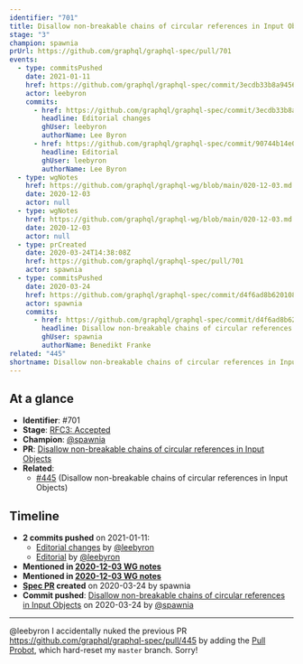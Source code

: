 ```yaml
---
identifier: "701"
title: Disallow non-breakable chains of circular references in Input Objects
stage: "3"
champion: spawnia
prUrl: https://github.com/graphql/graphql-spec/pull/701
events:
  - type: commitsPushed
    date: 2021-01-11
    href: https://github.com/graphql/graphql-spec/commit/3ecdb33b8a945619fc32bac09b68cb807c8d8ca6
    actor: leebyron
    commits:
      - href: https://github.com/graphql/graphql-spec/commit/3ecdb33b8a945619fc32bac09b68cb807c8d8ca6
        headline: Editorial changes
        ghUser: leebyron
        authorName: Lee Byron
      - href: https://github.com/graphql/graphql-spec/commit/90744b14e01027a200541d48c2772e605df959f8
        headline: Editorial
        ghUser: leebyron
        authorName: Lee Byron
  - type: wgNotes
    href: https://github.com/graphql/graphql-wg/blob/main/020-12-03.md
    date: 2020-12-03
    actor: null
  - type: wgNotes
    href: https://github.com/graphql/graphql-wg/blob/main/020-12-03.md
    date: 2020-12-03
    actor: null
  - type: prCreated
    date: 2020-03-24T14:38:08Z
    href: https://github.com/graphql/graphql-spec/pull/701
    actor: spawnia
  - type: commitsPushed
    date: 2020-03-24
    href: https://github.com/graphql/graphql-spec/commit/d4f6ad8b6201087a9ddfdbb5559adf5536b31b09
    actor: spawnia
    commits:
      - href: https://github.com/graphql/graphql-spec/commit/d4f6ad8b6201087a9ddfdbb5559adf5536b31b09
        headline: Disallow non-breakable chains of circular references in Input Objects
        ghUser: spawnia
        authorName: Benedikt Franke
related: "445"
shortname: Disallow non-breakable chains of circular references in Input Objects
---
```


## At a glance

- **Identifier**: #701
- **Stage**: [RFC3: Accepted](https://github.com/graphql/graphql-spec/blob/main/CONTRIBUTING.md#stage-3-accepted)
- **Champion**: [@spawnia](https://github.com/spawnia)
- **PR**: [Disallow non-breakable chains of circular references in Input Objects](https://github.com/graphql/graphql-spec/pull/701)
- **Related**:
  - [#445](/rfcs/445 "Disallow non-breakable chains of circular references in Input Objects / RFC3") (Disallow non-breakable chains of circular references in Input Objects)

<!-- BEGIN_CUSTOM_TEXT -->



<!-- END_CUSTOM_TEXT -->

## Timeline

- **2 commits pushed** on 2021-01-11:
  - [Editorial changes](https://github.com/graphql/graphql-spec/commit/3ecdb33b8a945619fc32bac09b68cb807c8d8ca6) by [@leebyron](https://github.com/leebyron)
  - [Editorial](https://github.com/graphql/graphql-spec/commit/90744b14e01027a200541d48c2772e605df959f8) by [@leebyron](https://github.com/leebyron)
- **Mentioned in [2020-12-03 WG notes](https://github.com/graphql/graphql-wg/blob/main/020-12-03.md)**
- **Mentioned in [2020-12-03 WG notes](https://github.com/graphql/graphql-wg/blob/main/020-12-03.md)**
- **[Spec PR](https://github.com/graphql/graphql-spec/pull/701) created** on 2020-03-24 by spawnia
- **Commit pushed**: [Disallow non-breakable chains of circular references in Input Objects](https://github.com/graphql/graphql-spec/commit/d4f6ad8b6201087a9ddfdbb5559adf5536b31b09) on 2020-03-24 by [@spawnia](https://github.com/spawnia)

<!-- VERBATIM -->

---

@leebyron I accidentally nuked the previous PR https://github.com/graphql/graphql-spec/pull/445 by adding the [Pull Probot](https://probot.github.io/apps/pull/), which hard-reset my `master` branch. Sorry!
